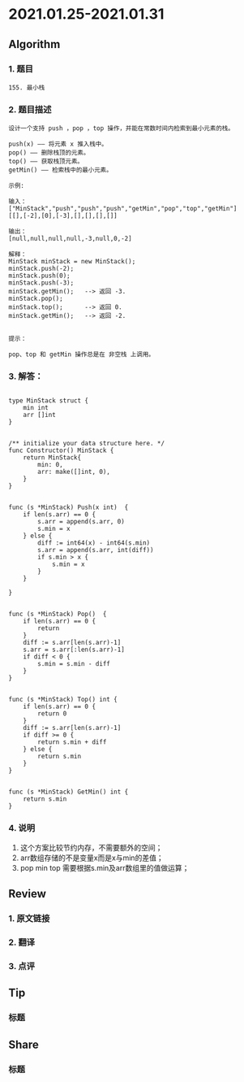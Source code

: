 # 2021.01.25-2021.01.31

## Algorithm
### 1. 题目
```
155. 最小栈
```
### 2. 题目描述
```
设计一个支持 push ，pop ，top 操作，并能在常数时间内检索到最小元素的栈。

push(x) —— 将元素 x 推入栈中。
pop() —— 删除栈顶的元素。
top() —— 获取栈顶元素。
getMin() —— 检索栈中的最小元素。

示例:

输入：
["MinStack","push","push","push","getMin","pop","top","getMin"]
[[],[-2],[0],[-3],[],[],[],[]]

输出：
[null,null,null,null,-3,null,0,-2]

解释：
MinStack minStack = new MinStack();
minStack.push(-2);
minStack.push(0);
minStack.push(-3);
minStack.getMin();   --> 返回 -3.
minStack.pop();
minStack.top();      --> 返回 0.
minStack.getMin();   --> 返回 -2.
 

提示：

pop、top 和 getMin 操作总是在 非空栈 上调用。
```

### 3. 解答：
```golang

type MinStack struct {
	min int
	arr []int
}


/** initialize your data structure here. */
func Constructor() MinStack {
	return MinStack{
		min: 0,
		arr: make([]int, 0),
	}
}


func (s *MinStack) Push(x int)  {
	if len(s.arr) == 0 {
		s.arr = append(s.arr, 0)
		s.min = x
	} else {
		diff := int64(x) - int64(s.min)
		s.arr = append(s.arr, int(diff))
		if s.min > x {
			s.min = x
		}
	}

}


func (s *MinStack) Pop()  {
	if len(s.arr) == 0 {
		return
	}
	diff := s.arr[len(s.arr)-1]
	s.arr = s.arr[:len(s.arr)-1]
	if diff < 0 {
		s.min = s.min - diff
	}
}


func (s *MinStack) Top() int {
	if len(s.arr) == 0 {
		return 0
	}
	diff := s.arr[len(s.arr)-1]
	if diff >= 0 {
		return s.min + diff
	} else {
		return s.min
	}
}


func (s *MinStack) GetMin() int {
	return s.min
}
```
### 4. 说明
1. 这个方案比较节约内存，不需要额外的空间；
2. arr数组存储的不是变量x而是x与min的差值；
3. pop min top 需要根据s.min及arr数组里的值做运算；

## Review
### 1. 原文链接


### 2. 翻译


### 3. 点评


## Tip
### 标题


## Share
### 标题